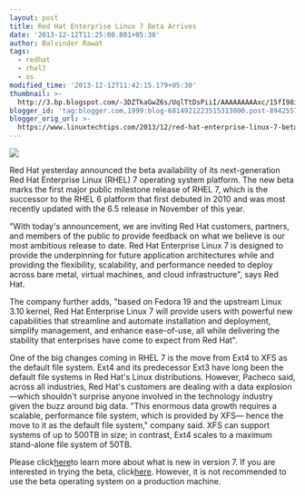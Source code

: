 ```yaml
---
layout: post
title: Red Hat Enterprise Linux 7 Beta Arrives
date: '2013-12-12T11:25:00.001+05:30'
author: Balvinder Rawat
tags:
  - redhat
  - rhel7
  - os
modified_time: '2013-12-12T11:42:15.179+05:30'
thumbnail: >-
  http://3.bp.blogspot.com/-3DZTkaGwZ6s/UqlTtDsPiiI/AAAAAAAAAxc/15fI98il3oE/s72-c/rhel7beta.png
blogger_id: 'tag:blogger.com,1999:blog-6814921223515313000.post-8942557668239945729'
blogger_orig_url: >-
  https://www.linuxtechtips.com/2013/12/red-hat-enterprise-linux-7-beta-arrives.html
---
```

[![](http://3.bp.blogspot.com/-3DZTkaGwZ6s/UqlTtDsPiiI/AAAAAAAAAxc/15fI98il3oE/s1600/rhel7beta.png)][1]

  

Red Hat yesterday announced the beta availability of its next-generation Red Hat Enterprise Linux (RHEL) 7 operating system platform. The new beta marks the first major public milestone release of RHEL 7, which is the successor to the RHEL 6 platform that first debuted in 2010 and was most recently updated with the 6.5 release in November of this year.

  

"With today's announcement, we are inviting Red Hat customers, partners, and members of the public to provide feedback on what we believe is our most ambitious release to date. Red Hat Enterprise Linux 7 is designed to provide the underpinning for future application architectures while and providing the flexibility, scalability, and performance needed to deploy across bare metal, virtual machines, and cloud infrastructure", says Red Hat.

  

The company further adds, "based on Fedora 19 and the upstream Linux 3.10 kernel, Red Hat Enterprise Linux 7 will provide users with powerful new capabilities that streamline and automate installation and deployment, simplify management, and enhance ease-of-use, all while delivering the stability that enterprises have come to expect from Red Hat".

  

One of the big changes coming in RHEL 7 is the move from Ext4 to XFS as the default file system. Ext4 and its predecessor Ext3 have long been the default file systems in Red Hat's Linux distributions. However, Pacheco said, across all industries, Red Hat's customers are dealing with a data explosion—which shouldn't surprise anyone involved in the technology industry given the buzz around big data. "This enormous data growth requires a scalable, performance file system, which is provided by XFS— hence the move to it as the default file system," company said. XFS can support systems of up to 500TB in size; in contrast, Ext4 scales to a maximum stand-alone file system of 50TB.

  

  

Please click[here][2]to learn more about what is new in version 7. If you are interested in trying the beta, click[here][3]. However, it is not recommended to use the beta operating system on a production machine.

  

[1]: http://3.bp.blogspot.com/-3DZTkaGwZ6s/UqlTtDsPiiI/AAAAAAAAAxc/15fI98il3oE/s1600/rhel7beta.png
[2]: https://access.redhat.com/site/documentation/en-US/Red_Hat_Enterprise_Linux/7-Beta/html-single/7.0_Release_Notes/index.html "Release Notes"
[3]: https://access.redhat.com/site/products/Red_Hat_Enterprise_Linux/Get-Beta "Beta"

